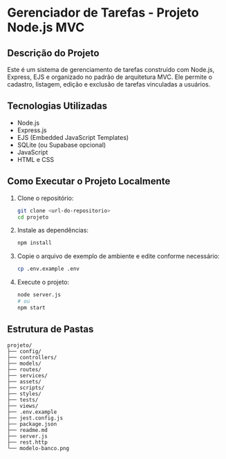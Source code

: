 # Gerenciador de Tarefas - Projeto Node.js MVC

## Descrição do Projeto
Este é um sistema de gerenciamento de tarefas construído com Node.js, Express, EJS e organizado no padrão de arquitetura MVC. Ele permite o cadastro, listagem, edição e exclusão de tarefas vinculadas a usuários.

## Tecnologias Utilizadas
- Node.js
- Express.js
- EJS (Embedded JavaScript Templates)
- SQLite (ou Supabase opcional)
- JavaScript
- HTML e CSS

## Como Executar o Projeto Localmente
1. Clone o repositório:
   ```bash
   git clone <url-do-repositorio>
   cd projeto
   ```

2. Instale as dependências:
   ```bash
   npm install
   ```

3. Copie o arquivo de exemplo de ambiente e edite conforme necessário:
   ```bash
   cp .env.example .env
   ```

4. Execute o projeto:
   ```bash
   node server.js
   # ou
   npm start
   ```

## Estrutura de Pastas
```
projeto/
├── config/
├── controllers/
├── models/
├── routes/
├── services/
├── assets/
├── scripts/
├── styles/
├── tests/
├── views/
├── .env.example
├── jest.config.js
├── package.json
├── readme.md
├── server.js
├── rest.http
└── modelo-banco.png
```
